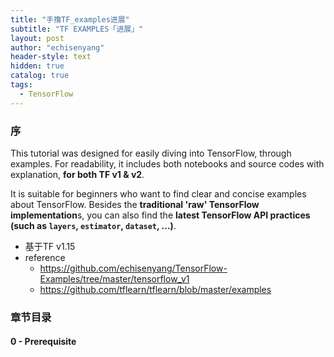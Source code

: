 ```yaml
---
title: "手撸TF_examples进展"
subtitle: "TF EXAMPLES「进展」"
layout: post
author: "echisenyang"
header-style: text
hidden: true
catalog: true
tags:
  - TensorFlow
---
```




### 序

This tutorial was designed for easily diving into TensorFlow, through examples. For readability, it includes both notebooks and source codes with explanation, **for both TF v1 & v2**.

It is suitable for beginners who want to find clear and concise examples about TensorFlow. Besides the **traditional 'raw' TensorFlow implementation**s, you can also find the **latest TensorFlow API practices (such as `layers`, `estimator`, `dataset`, ...)**.

- 基于TF v1.15
- reference
  - https://github.com/echisenyang/TensorFlow-Examples/tree/master/tensorflow_v1
  - https://github.com/tflearn/tflearn/blob/master/examples



### 章节目录

#### 0 - Prerequisite

